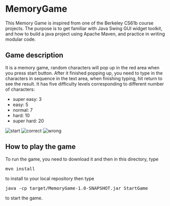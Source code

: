 # MemoryGame
This Memory Game is inspired from one of the Berkeley CS61b course projects. The purpose is to get familiar with Java Swing GUI widget toolkit, and
how to build a java project using Apache Maven, and practice in writing modular code.
## Game description
It is a memory game, random characters will pop up in the red area when you press start button. After it finished popping up, you need to type in the
characters in sequence in the text area, when finishing typing, hit return to see the result. It has five difficulty levels corresponding to different
number of characters:
* super easy: 3
* easy: 5
* normal: 7
* hard: 10
* super hard: 20

![start](./imgs/start.png"start")
![correct](./imgs/correct.png"correct")
![wrong](./imgs/wrong.png"wrong")
## How to play the game
To run the game, you need to download it and then in this directory, type
<pre>mvn install</pre>
to install to your local repository then type
<pre>java -cp target/MemoryGame-1.0-SNAPSHOT.jar StartGame </pre>
to start the game.
